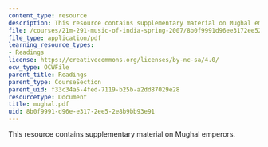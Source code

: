 ```yaml
---
content_type: resource
description: This resource contains supplementary material on Mughal emperors.
file: /courses/21m-291-music-of-india-spring-2007/8b0f9991d96ee3172ee52e8b9bb93e91_mughal.pdf
file_type: application/pdf
learning_resource_types:
- Readings
license: https://creativecommons.org/licenses/by-nc-sa/4.0/
ocw_type: OCWFile
parent_title: Readings
parent_type: CourseSection
parent_uid: f33c34a5-4fed-7119-b25b-a2dd87029e28
resourcetype: Document
title: mughal.pdf
uid: 8b0f9991-d96e-e317-2ee5-2e8b9bb93e91
---
```

This resource contains supplementary material on Mughal emperors.